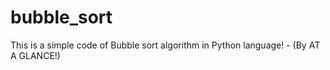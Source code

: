 # bubble_sort
This is a simple code of Bubble sort algorithm in Python language! -  (By AT A GLANCE!)
